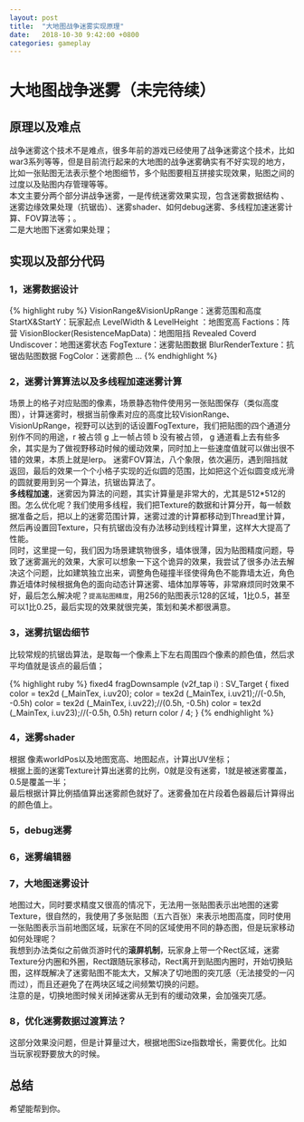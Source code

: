 ```yaml
---
layout: post
title:  "大地图战争迷雾实现原理"
date:   2018-10-30 9:42:00 +0800
categories: gameplay
---
```

# 大地图战争迷雾（未完待续）
## 原理以及难点
战争迷雾这个技术不是难点，很多年前的游戏已经使用了战争迷雾这个技术，比如war3系列等等，但是目前流行起来的大地图的战争迷雾确实有不好实现的地方，比如一张贴图无法表示整个地图细节，多个贴图要相互拼接实现效果，贴图之间的过度以及贴图内存管理等等。<br>
本文主要分两个部分讲战争迷雾，一是传统迷雾效果实现，包含迷雾数据结构
、迷雾边缘效果处理（抗锯齿）、迷雾shader、如何debug迷雾、多线程加速迷雾计算、FOV算法等；。<br>二是大地图下迷雾如果处理；<br>
## 实现以及部分代码
### 1，迷雾数据设计
{% highlight ruby %}
VisionRange&VisionUpRange：迷雾范围和高度
StartX&StartY：玩家起点
LevelWidth & LevelHeight ：地图宽高
Factions：阵营
VisionBlocker(ResistenceMapData)：地图阻挡
Revealed Coverd Undiscover：地图迷雾状态
FogTexture：迷雾贴图数据
BlurRenderTexture：抗锯齿贴图数据
FogColor：迷雾颜色
...
{% endhighlight %}
### 2，迷雾计算算法以及多线程加速迷雾计算
场景上的格子对应贴图的像素，场景静态物件使用另一张贴图保存（类似高度图），计算迷雾时，根据当前像素对应的高度比较VisionRange、VisionUpRange，视野可以达到的话设置FogTexture，我们把贴图的四个通道分别作不同的用途，r 被占领 g 上一帧占领 b 没有被占领，
g 通道看上去有些多余，其实是为了做视野移动时候的缓动效果，同时加上一些速度值就可以做出很不错的效果，本质上就是lerp。
迷雾FOV算法，八个象限，依次遍历，遇到阻挡就返回，最后的效果一个个小格子实现的近似圆的范围，比如把这个近似圆变成光滑的圆就要用到另一个算法，抗锯齿算法了。<br>
**多线程加速**，迷雾因为算法的问题，其实计算量是非常大的，尤其是512*512的图。怎么优化呢？我们使用多线程，我们把Texture的数据和计算分开，每一帧数据准备之后，把以上的迷雾范围计算，迷雾过渡的计算都移动到Thread里计算，然后再设置回Texture，只有抗锯齿没有办法移动到线程计算里，这样大大提高了性能。<br>
同时，这里提一句，我们因为场景建筑物很多，墙体很薄，因为贴图精度问题，导致了迷雾漏光的效果，大家可以想象一下这个诡异的效果，我尝试了很多办法去解决这个问题，比如建筑独立出来，调整角色碰撞半径使得角色不能靠墙太近，角色靠近墙体时候根据角色的面向动态计算迷雾、墙体加厚等等，非常麻烦同时效果不好，最后怎么解决呢？`提高贴图精度`，用256的贴图表示128的区域，1比0.5，甚至可以1比0.25，最后实现的效果就很完美，策划和美术都很满意。
### 3，迷雾抗锯齿细节
比较常规的抗锯齿算法，是取每一个像素上下左右周围四个像素的颜色值，然后求平均值就是该点的最后值；

{% highlight ruby %}
fixed4 fragDownsample (v2f_tap i) : SV_Target
{
    fixed color  = tex2d (_MainTex, i.uv20);
    color  = tex2d (_MainTex, i.uv21);//(-0.5h, -0.5h)
    color  = tex2d (_MainTex, i.uv22);//(0.5h, -0.5h)
    color  = tex2d (_MainTex, i.uv23);//(-0.5h, 0.5h)
    return color / 4;
}
{% endhighlight %}
### 4，迷雾shader
根据 像素worldPos以及地图宽高、地图起点，计算出UV坐标；<br>
根据上面的迷雾Texture计算出迷雾的比例，0就是没有迷雾，1就是被迷雾覆盖，0.5是覆盖一半；<br>
最后根据计算比例插值算出迷雾颜色就好了。迷雾叠加在片段着色器最后计算得出的颜色值上。<br>
### 5，debug迷雾
### 6，迷雾编辑器
### 7，大地图迷雾设计
地图过大，同时要求精度又很高的情况下，无法用一张贴图表示出地图的迷雾Texture，很自然的，我使用了多张贴图（五六百张）来表示地图高度，同时使用一张贴图表示当前地图区域，玩家在不同的区域使用不同的静态图，但是玩家移动如何处理呢？<br>
我想到办法类似之前做页游时代的**滚屏机制**，玩家身上带一个Rect区域，迷雾Texture分内圈和外圈，Rect跟随玩家移动，Rect离开到贴图内圈时，开始切换贴图，这样既解决了迷雾贴图不能太大，又解决了切地图的突兀感（无法接受的一闪而过），而且还避免了在两块区域之间频繁切换的问题。<br>
注意的是，切换地图时候关闭掉迷雾从无到有的缓动效果，会加强突兀感。
### 8，优化迷雾数据过渡算法？
这部分效果没问题，但是计算量过大，根据地图Size指数增长，需要优化。比如当玩家视野要放大的时候。<br>
## 总结
希望能帮到你。